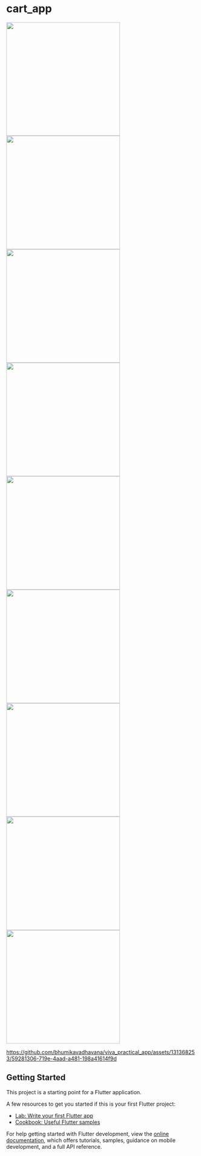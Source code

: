 # cart_app

<img src = "https://github.com/bhumikavadhavana/viva_practical_app/assets/131368253/2496b529-19cf-4d8c-a03e-2b4d69a41f24" width="300px">
<img src = "https://github.com/bhumikavadhavana/viva_practical_app/assets/131368253/5e00990b-8e10-43f3-be65-5d0d5f983b80" width="300px">
<img src = "https://github.com/bhumikavadhavana/viva_practical_app/assets/131368253/9edc6f50-0b04-4226-b00e-9950bd8a31a7" width="300px">

<img src = "https://github.com/bhumikavadhavana/viva_practical_app/assets/131368253/e6705028-8f4e-4501-8f6b-40e83038485e" width="300px">
<img src = "https://github.com/bhumikavadhavana/viva_practical_app/assets/131368253/7f149119-29fd-4196-824b-64acc8823956" width="300px">
<img src = "https://github.com/bhumikavadhavana/viva_practical_app/assets/131368253/917c5eaf-74ca-40e7-9440-4c53bf7c05f1" width="300px">

<img src = "https://github.com/bhumikavadhavana/viva_practical_app/assets/131368253/5a2a97da-64b0-4969-be9c-8889d6caa19a" width="300px">
<img src = "https://github.com/bhumikavadhavana/viva_practical_app/assets/131368253/0314d43b-f841-4dae-8b63-dcd96417c753" width="300px">
<img src = "https://github.com/bhumikavadhavana/viva_practical_app/assets/131368253/03a23e9b-dbb4-484d-b90f-330cd1c8e989" width="300px">


https://github.com/bhumikavadhavana/viva_practical_app/assets/131368253/59281306-719e-4aad-a481-198a41614f9d




## Getting Started

This project is a starting point for a Flutter application.

A few resources to get you started if this is your first Flutter project:

- [Lab: Write your first Flutter app](https://docs.flutter.dev/get-started/codelab)
- [Cookbook: Useful Flutter samples](https://docs.flutter.dev/cookbook)

For help getting started with Flutter development, view the
[online documentation](https://docs.flutter.dev/), which offers tutorials,
samples, guidance on mobile development, and a full API reference.
